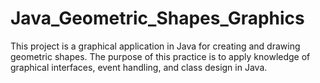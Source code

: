 # Java_Geometric_Shapes_Graphics
This project is a graphical application in Java for creating and drawing geometric shapes. The purpose of this practice is to apply knowledge of graphical interfaces, event handling, and class design in Java.
